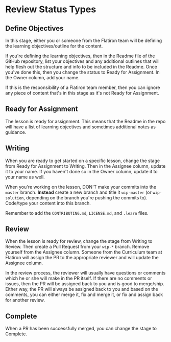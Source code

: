 # Review Status Types

## Define Objectives

In this stage, either you or someone from the Flatiron team will be defining
the learning objectives/outline for the content. 

If you're defining the learning objectives, then in the Readme file of the
GitHub repository, list your objectives and any additional outlines that will
help flesh out the structure and info to be included in the Readme. Once you've
done this, then you change the status to Ready for Assignment. In the Owner
column, add your name. 

If this is the responsibility of a Flatiron team member, then you can ignore
any piece of content that's in this stage as it's not Ready for Assignment.

## Ready for Assignment

The lesson is ready for assignment. This means that the Readme in the repo will
have a list of learning objectives and sometimes additional notes as guidance.

## Writing

When you are ready to get started on a specific lesson, change the stage from
Ready for Assignment to Writing. Then in the Assignee column, update it to your
name. If you haven't done so in the Owner column, update it to your name as
well.

When you're working on the lesson, DON'T make your commits into the `master`
branch. **Instead** create a new branch and title it `wip-master` (or
`wip-solution`, depending on the branch you're pushing the commits to).
Code/type your content into this branch.

Remember to add the `CONTRIBUTING.md`, `LICENSE.md`, and `.learn` files.

## Review

When the lesson is ready for review, change the stage from Writing to Review.
Then create a Pull Request from your `wip-*` branch. Remove yourself from the
Assignee column. Someone from the Curriculum team at Flatiron will assign the
PR to the appropriate reviewer and will update the Assignee column.

In the review process, the reviewer will usually have questions or comments
which he or she will make in the PR itself. If there are no comments or issues,
then the PR will be assigned back to you and is good to merge/ship. Either way,
the PR will always be assigned back to you and based on the comments, you can
either merge it, fix and merge it, or fix and assign back for another review.

## Complete

When a PR has been successfully merged, you can change the stage to Complete.
